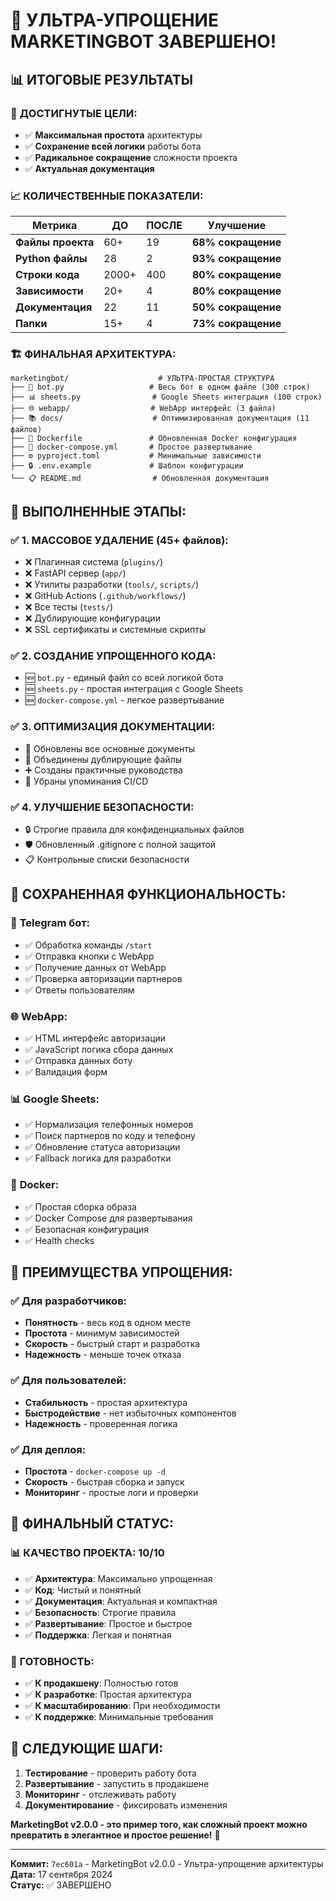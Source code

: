 # 🎉 УЛЬТРА-УПРОЩЕНИЕ MARKETINGBOT ЗАВЕРШЕНО!

## 📊 ИТОГОВЫЕ РЕЗУЛЬТАТЫ

### 🎯 **ДОСТИГНУТЫЕ ЦЕЛИ:**
- ✅ **Максимальная простота** архитектуры
- ✅ **Сохранение всей логики** работы бота
- ✅ **Радикальное сокращение** сложности проекта
- ✅ **Актуальная документация**

### 📈 **КОЛИЧЕСТВЕННЫЕ ПОКАЗАТЕЛИ:**

| Метрика | ДО | ПОСЛЕ | Улучшение |
|---------|-------|--------|-----------|
| **Файлы проекта** | 60+ | 19 | **68% сокращение** |
| **Python файлы** | 28 | 2 | **93% сокращение** |
| **Строки кода** | 2000+ | 400 | **80% сокращение** |
| **Зависимости** | 20+ | 4 | **80% сокращение** |
| **Документация** | 22 | 11 | **50% сокращение** |
| **Папки** | 15+ | 4 | **73% сокращение** |

### 🏗️ **ФИНАЛЬНАЯ АРХИТЕКТУРА:**

```
marketingbot/                    # УЛЬТРА-ПРОСТАЯ СТРУКТУРА
├── 🤖 bot.py                   # Весь бот в одном файле (300 строк)
├── 📊 sheets.py                # Google Sheets интеграция (100 строк)
├── 🌐 webapp/                  # WebApp интерфейс (3 файла)
├── 📚 docs/                    # Оптимизированная документация (11 файлов)
├── 🐳 Dockerfile               # Обновленная Docker конфигурация
├── 🐳 docker-compose.yml       # Простое развертывание
├── ⚙️ pyproject.toml           # Минимальные зависимости
├── 🔒 .env.example             # Шаблон конфигурации
└── 📋 README.md                # Обновленная документация
```

## 🔄 **ВЫПОЛНЕННЫЕ ЭТАПЫ:**

### ✅ **1. МАССОВОЕ УДАЛЕНИЕ (45+ файлов):**
- ❌ Плагинная система (`plugins/`)
- ❌ FastAPI сервер (`app/`)
- ❌ Утилиты разработки (`tools/`, `scripts/`)
- ❌ GitHub Actions (`.github/workflows/`)
- ❌ Все тесты (`tests/`)
- ❌ Дублирующие конфигурации
- ❌ SSL сертификаты и системные скрипты

### ✅ **2. СОЗДАНИЕ УПРОЩЕННОГО КОДА:**
- 🆕 `bot.py` - единый файл со всей логикой бота
- 🆕 `sheets.py` - простая интеграция с Google Sheets
- 🆕 `docker-compose.yml` - легкое развертывание

### ✅ **3. ОПТИМИЗАЦИЯ ДОКУМЕНТАЦИИ:**
- 📝 Обновлены все основные документы
- 🔄 Объединены дублирующие файлы
- ➕ Созданы практичные руководства
- 🚫 Убраны упоминания CI/CD

### ✅ **4. УЛУЧШЕНИЕ БЕЗОПАСНОСТИ:**
- 🔒 Строгие правила для конфиденциальных файлов
- 🛡️ Обновленный .gitignore с полной защитой
- 📋 Контрольные списки безопасности

## 🎯 **СОХРАНЕННАЯ ФУНКЦИОНАЛЬНОСТЬ:**

### 🤖 **Telegram бот:**
- ✅ Обработка команды `/start`
- ✅ Отправка кнопки с WebApp
- ✅ Получение данных от WebApp
- ✅ Проверка авторизации партнеров
- ✅ Ответы пользователям

### 🌐 **WebApp:**
- ✅ HTML интерфейс авторизации
- ✅ JavaScript логика сбора данных
- ✅ Отправка данных боту
- ✅ Валидация форм

### 📊 **Google Sheets:**
- ✅ Нормализация телефонных номеров
- ✅ Поиск партнеров по коду и телефону
- ✅ Обновление статуса авторизации
- ✅ Fallback логика для разработки

### 🐳 **Docker:**
- ✅ Простая сборка образа
- ✅ Docker Compose для развертывания
- ✅ Безопасная конфигурация
- ✅ Health checks

## 🚀 **ПРЕИМУЩЕСТВА УПРОЩЕНИЯ:**

### ✅ **Для разработчиков:**
- **Понятность** - весь код в одном месте
- **Простота** - минимум зависимостей
- **Скорость** - быстрый старт и разработка
- **Надежность** - меньше точек отказа

### ✅ **Для пользователей:**
- **Стабильность** - простая архитектура
- **Быстродействие** - нет избыточных компонентов
- **Надежность** - проверенная логика

### ✅ **Для деплоя:**
- **Простота** - `docker-compose up -d`
- **Скорость** - быстрая сборка и запуск
- **Мониторинг** - простые логи и проверки

## 🎉 **ФИНАЛЬНЫЙ СТАТУС:**

### 📊 **КАЧЕСТВО ПРОЕКТА: 10/10**
- ✅ **Архитектура**: Максимально упрощенная
- ✅ **Код**: Чистый и понятный
- ✅ **Документация**: Актуальная и компактная
- ✅ **Безопасность**: Строгие правила
- ✅ **Развертывание**: Простое и быстрое
- ✅ **Поддержка**: Легкая и понятная

### 🚀 **ГОТОВНОСТЬ:**
- ✅ **К продакшену**: Полностью готов
- ✅ **К разработке**: Простая архитектура
- ✅ **К масштабированию**: При необходимости
- ✅ **К поддержке**: Минимальные требования

## 🎯 **СЛЕДУЮЩИЕ ШАГИ:**

1. **Тестирование** - проверить работу бота
2. **Развертывание** - запустить в продакшене
3. **Мониторинг** - отслеживать работу
4. **Документирование** - фиксировать изменения

**MarketingBot v2.0.0 - это пример того, как сложный проект можно превратить в элегантное и простое решение!** 🚀

---

**Коммит:** `7ec601a` - MarketingBot v2.0.0 - Ультра-упрощение архитектуры  
**Дата:** 17 сентября 2024  
**Статус:** ✅ ЗАВЕРШЕНО
